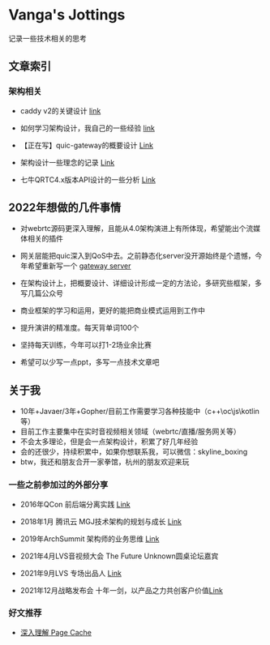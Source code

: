 # Vanga's Jottings

记录一些技术相关的思考


## 文章索引

### 架构相关

* caddy v2的关键设计 [link](arch/caddy-v2-design.md)

* 如何学习架构设计，我自己的一些经验 [link](arch/how-to-learn-arch.md)

* 【正在写】quic-gateway的概要设计 [Link](arch/quic-gateway-design.md)

* 架构设计一些理念的记录 [Link](arch/arch-design-principle.md)

* 七牛QRTC4.x版本API设计的一些分析 [Link](arch/qn-rtc-apiv4-design.md)


## 2022年想做的几件事情

* 对webrtc源码更深入理解，且能从4.0架构演进上有所体现，希望能出个流媒体相关的插件

* 网关层能把quic深入到QoS中去。之前静态化server没开源始终是个遗憾，今年希望重新写一个 [gateway server](https://github.com/vanga-top/quic-gateway)

* 在架构设计上，把概要设计、详细设计形成一定的方法论，多研究些框架，多写几篇公众号

* 商业框架的学习和运用，更好的能把商业模式运用到工作中

* 提升演讲的精准度。每天背单词100个

* 坚持每天训练，今年可以打1-2场业余比赛

* 希望可以少写一点ppt，多写一点技术文章吧


## 关于我

* 10年+Javaer/3年+Gopher/目前工作需要学习各种技能中（c++\oc\js\kotlin等）
* 目前工作主要集中在实时音视频相关领域（webrtc/直播/服务网关等）
* 不会太多理论，但是会一点架构设计，积累了好几年经验
* 会的还很少，持续积累中，如果你想联系我，可以微信：skyline_boxing
* btw，我还和朋友合开一家拳馆，杭州的朋友欢迎来玩


### 一些之前参加过的外部分享

* 2016年QCon 前后端分离实践 [Link](http://2016.qconshanghai.com/presentation/3031/)

* 2018年1月 腾讯云 MGJ技术架构的规划与成长 [Link](https://cloud.tencent.com/developer/article/1023435)

* 2019年ArchSummit 架构师的业务思维 [Link](https://www.infoq.cn/article/FPa9YlF0V7oUILWT_J2B)

* 2021年4月LVS音视频大会 The Future Unknown圆桌论坛嘉宾

* 2021年9月LVS 专场出品人 [Link](https://zhuanlan.zhihu.com/p/430672855)

* 2021年12月战略发布会  十年一剑，以产品之力共创客户价值[Link](https://www.shangyexinzhi.com/article/4469597.html)


### 好文推荐

* [深入理解 Page Cache](https://xie.infoq.cn/article/e0b32551131bcde22190d89e6)